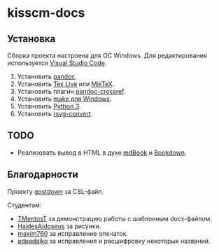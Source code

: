 # kisscm-docs

## Установка

Сборка проекта настроена для ОС Windows. Для редактирования используется [Visual Studio Code](https://code.visualstudio.com/download).

1. Установить [pandoc](https://pandoc.org/).
1. Установить [Tex Live](https://www.tug.org/texlive/acquire-netinstall.html) или [MikTeX](https://miktex.org/download).
1. Установить плагин [pandoc-crossref](https://lierdakil.github.io/pandoc-crossref/).
1. Установить [make для Windows](http://gnuwin32.sourceforge.net/packages/make.htm).
1. Установить [Python 3](https://www.python.org/downloads/).
1. Установить [rsvg-convert](http://sourceforge.net/projects/tumagcc/files/rsvg-convert-2.40.20.7z/download).

## TODO

* Реализовать вывод в HTML в духе [mdBook](https://rust-lang.github.io/mdBook/) и [Bookdown](https://bookdown.org/).

## Благодарности

Проекту [gostdown](https://gitlab.iaaras.ru/iaaras/gostdown) за CSL-файл.

Студентам:

* [TMentosT](https://github.com/TMentosT) за демонстрацию работы с шаблонным docx-файлом.
* [HaidesAidoseus](https://github.com/HaidesAidoseus) за рисунки.
* [maxim760](https://github.com/maxim760) за исправление опечаток.
* [adpadalko](https://github.com/adpadalko) за исправления и расшифровку некоторых названий.
